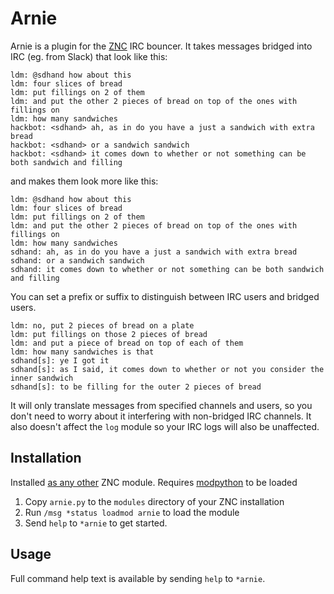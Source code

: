 Arnie
===

Arnie is a plugin for the [ZNC] IRC bouncer. It takes messages bridged into IRC (eg. from Slack) that look like this:

```
ldm: @sdhand how about this
ldm: four slices of bread
ldm: put fillings on 2 of them
ldm: and put the other 2 pieces of bread on top of the ones with fillings on
ldm: how many sandwiches
hackbot: <sdhand> ah, as in do you have a just a sandwich with extra bread
hackbot: <sdhand> or a sandwich sandwich
hackbot: <sdhand> it comes down to whether or not something can be both sandwich and filling
```
and makes them look more like this:
```
ldm: @sdhand how about this
ldm: four slices of bread
ldm: put fillings on 2 of them
ldm: and put the other 2 pieces of bread on top of the ones with fillings on
ldm: how many sandwiches
sdhand: ah, as in do you have a just a sandwich with extra bread
sdhand: or a sandwich sandwich
sdhand: it comes down to whether or not something can be both sandwich and filling
```

You can set a prefix or suffix to distinguish between IRC users and bridged users.

```
ldm: no, put 2 pieces of bread on a plate
ldm: put fillings on those 2 pieces of bread
ldm: and put a piece of bread on top of each of them
ldm: how many sandwiches is that
sdhand[s]: ye I got it
sdhand[s]: as I said, it comes down to whether or not you consider the inner sandwich
sdhand[s]: to be filling for the outer 2 pieces of bread
```

It will only translate messages from specified channels and users, so you don't need to worry about it interfering with non-bridged IRC channels. It also doesn't affect the `log` module so your IRC logs will also be unaffected.

## Installation
Installed [as any other](https://wiki.znc.in/Modules#Managing_Modules) ZNC module. Requires [modpython] to be loaded

1. Copy `arnie.py` to the `modules` directory of your ZNC installation
2. Run `/msg *status loadmod arnie` to load the module
3. Send `help` to `*arnie` to get started.

## Usage
Full command help text is available by sending `help` to `*arnie`.

[ZNC]: https://wiki.znc.in/ZNC "ZNC Wiki"
[modpython]: https://wiki.znc.in/Modpython "modpython - ZNC Wiki"